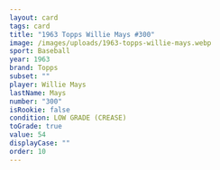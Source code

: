 ```yaml
---
layout: card
tags: card
title: "1963 Topps Willie Mays #300"
image: /images/uploads/1963-topps-willie-mays.webp
sport: Baseball
year: 1963
brand: Topps
subset: ""
player: Willie Mays
lastName: Mays
number: "300"
isRookie: false
condition: LOW GRADE (CREASE)
toGrade: true
value: 54
displayCase: ""
order: 10
---
```

